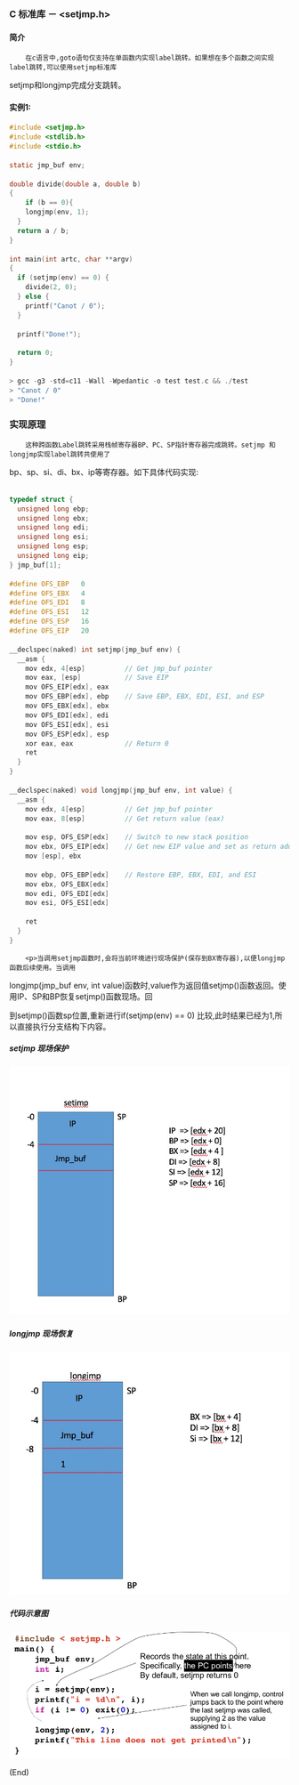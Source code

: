 ### C 标准库 － <setjmp.h>

#### 简介

        在c语言中,goto语句仅支持在单函数内实现label跳转。如果想在多个函数之间实现label跳转,可以使用setjmp标准库

setjmp和longjmp完成分支跳转。



#### 实例1:

```c
#include <setjmp.h>
#include <stdlib.h>
#include <stdio.h>

static jmp_buf env;

double divide(double a, double b)
{
	if (b == 0){
    longjmp(env, 1);
  }  
  return a / b;
}

int main(int artc, char **argv)
{
  if (setjmp(env) == 0) {
    divide(2, 0);
  } else {
    printf("Canot / 0");
  }
   
  printf("Done!");
    
  return 0;
}
 
> gcc -g3 -std=c11 -Wall -Wpedantic -o test test.c && ./test
> "Canot / 0"
> "Done!"
```

### 实现原理

        这种跨函数Label跳转采用栈帧寄存器BP、PC、SP指针寄存器完成跳转。setjmp 和longjmp实现label跳转共使用了

bp、sp、si、di、bx、ip等寄存器。如下具体代码实现:

```c

typedef struct {
  unsigned long ebp;
  unsigned long ebx;
  unsigned long edi;
  unsigned long esi;
  unsigned long esp;
  unsigned long eip;
} jmp_buf[1];

#define OFS_EBP   0
#define OFS_EBX   4
#define OFS_EDI   8
#define OFS_ESI   12
#define OFS_ESP   16
#define OFS_EIP   20

__declspec(naked) int setjmp(jmp_buf env) {
  __asm {
    mov edx, 4[esp]          // Get jmp_buf pointer
    mov eax, [esp]           // Save EIP
    mov OFS_EIP[edx], eax
    mov OFS_EBP[edx], ebp    // Save EBP, EBX, EDI, ESI, and ESP
    mov OFS_EBX[edx], ebx
    mov OFS_EDI[edx], edi
    mov OFS_ESI[edx], esi
    mov OFS_ESP[edx], esp
    xor eax, eax             // Return 0
    ret
  }
}

__declspec(naked) void longjmp(jmp_buf env, int value) {
  __asm {
    mov edx, 4[esp]          // Get jmp_buf pointer
    mov eax, 8[esp]          // Get return value (eax)

    mov esp, OFS_ESP[edx]    // Switch to new stack position
    mov ebx, OFS_EIP[edx]    // Get new EIP value and set as return address
    mov [esp], ebx
    
    mov ebp, OFS_EBP[edx]    // Restore EBP, EBX, EDI, and ESI
    mov ebx, OFS_EBX[edx]
    mov edi, OFS_EDI[edx]
    mov esi, OFS_ESI[edx]

    ret
  }
}
```

        <p>当调用setjmp函数时,会将当前环境进行现场保护(保存到BX寄存器),以便longjmp函数后续使用。当调用

longjmp(jmp_buf env, int value)函数时,value作为返回值setjmp()函数返回。使用IP、SP和BP恢复setjmp()函数现场。回

到setjmp()函数sp位置,重新进行if(setjmp(env) == 0) 比较,此时结果已经为1,所以直接执行分支结构下内容。</p>



##### setjmp 现场保护

![](./setjmp.jpg)



##### longjmp 现场恢复

![](./longjmp.jpg)



##### 代码示意图

![](./test.png)



(End)



